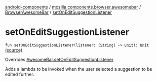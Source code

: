[android-components](../../index.md) / [mozilla.components.browser.awesomebar](../index.md) / [BrowserAwesomeBar](index.md) / [setOnEditSuggestionListener](./set-on-edit-suggestion-listener.md)

# setOnEditSuggestionListener

`fun setOnEditSuggestionListener(listener: (`[`String`](https://kotlinlang.org/api/latest/jvm/stdlib/kotlin/-string/index.html)`) -> `[`Unit`](https://kotlinlang.org/api/latest/jvm/stdlib/kotlin/-unit/index.html)`): `[`Unit`](https://kotlinlang.org/api/latest/jvm/stdlib/kotlin/-unit/index.html) [(source)](https://github.com/mozilla-mobile/android-components/blob/master/components/browser/awesomebar/src/main/java/mozilla/components/browser/awesomebar/BrowserAwesomeBar.kt#L219)

Overrides [AwesomeBar.setOnEditSuggestionListener](../../mozilla.components.concept.awesomebar/-awesome-bar/set-on-edit-suggestion-listener.md)

Adds a lambda to be invoked when the user selected a suggestion to be edited further.

